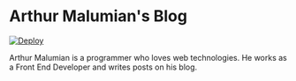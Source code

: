 # Arthur Malumian's Blog

[![Deploy](https://github.com/malumian/www/actions/workflows/deploy.yml/badge.svg)](https://github.com/malumian/www/actions/workflows/deploy.yml)

Arthur Malumian is a programmer who loves web technologies. He works as a Front End Developer and writes posts on his blog.
